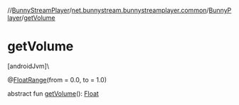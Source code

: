 //[BunnyStreamPlayer](../../../index.md)/[net.bunnystream.bunnystreamplayer.common](../index.md)/[BunnyPlayer](index.md)/[getVolume](get-volume.md)

# getVolume

[androidJvm]\

@[FloatRange](https://developer.android.com/reference/kotlin/androidx/annotation/FloatRange.html)(from = 0.0, to = 1.0)

abstract fun [getVolume](get-volume.md)(): [Float](https://kotlinlang.org/api/latest/jvm/stdlib/kotlin-stdlib/kotlin/-float/index.html)
